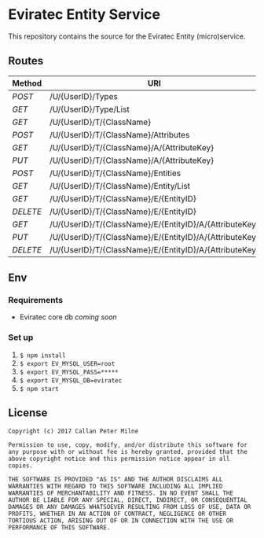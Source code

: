 # Eviratec Entity Service

This repository contains the source for the Eviratec Entity (micro)service.

## Routes

| Method | URI |
|---|---|
| *POST*   | /U/{UserID}/Types |
| *GET*    | /U/{UserID}/Type/List |
| *GET*    | /U/{UserID}/T/{ClassName} |
| *POST*   | /U/{UserID}/T/{ClassName}/Attributes |
| *GET*    | /U/{UserID}/T/{ClassName}/A/{AttributeKey} |
| *PUT*    | /U/{UserID}/T/{ClassName}/A/{AttributeKey} |
| *POST*   | /U/{UserID}/T/{ClassName}/Entities |
| *GET*    | /U/{UserID}/T/{ClassName}/Entity/List |
| *GET*    | /U/{UserID}/T/{ClassName}/E/{EntityID} |
| *DELETE* | /U/{UserID}/T/{ClassName}/E/{EntityID} |
| *GET*    | /U/{UserID}/T/{ClassName}/E/{EntityID}/A/{AttributeKey} |
| *PUT*    | /U/{UserID}/T/{ClassName}/E/{EntityID}/A/{AttributeKey} |
| *DELETE* | /U/{UserID}/T/{ClassName}/E/{EntityID}/A/{AttributeKey |

## Env

### Requirements

* Eviratec core db *coming soon*

### Set up

1. `$ npm install`
2. `$ export EV_MYSQL_USER=root`
3. `$ export EV_MYSQL_PASS=*****`
4. `$ export EV_MYSQL_DB=eviratec`
5. `$ npm start`

## License

```
Copyright (c) 2017 Callan Peter Milne

Permission to use, copy, modify, and/or distribute this software for any purpose with or without fee is hereby granted, provided that the above copyright notice and this permission notice appear in all copies.

THE SOFTWARE IS PROVIDED "AS IS" AND THE AUTHOR DISCLAIMS ALL WARRANTIES WITH REGARD TO THIS SOFTWARE INCLUDING ALL IMPLIED WARRANTIES OF MERCHANTABILITY AND FITNESS. IN NO EVENT SHALL THE AUTHOR BE LIABLE FOR ANY SPECIAL, DIRECT, INDIRECT, OR CONSEQUENTIAL DAMAGES OR ANY DAMAGES WHATSOEVER RESULTING FROM LOSS OF USE, DATA OR PROFITS, WHETHER IN AN ACTION OF CONTRACT, NEGLIGENCE OR OTHER TORTIOUS ACTION, ARISING OUT OF OR IN CONNECTION WITH THE USE OR PERFORMANCE OF THIS SOFTWARE.
```
